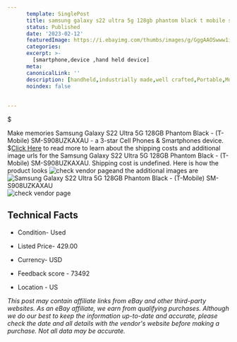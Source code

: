 ```yaml
---
      template: SinglePost
      title: samsung galaxy s22 ultra 5g 128gb phantom black t mobile sm s908uzkaxau
      status: Published
      date: '2023-02-12'
      featuredImage: https://i.ebayimg.com/thumbs/images/g/GggAAOSwww1io6oo/s-l225.jpg
      categories: 
      excerpt: >-
        [smartphone,device ,hand held device]
      meta:
      canonicalLink: ''
      description: [handheld,industrially made,well crafted,Portable,Mobile,Compact,Convenient,Lightweight,Maneuverable,Man-portable,Miniature,Carriable,Hand-held,Light,Holdable,Transportable,Mobile device,Pocket-sized,On-the-go,Wireless,Cordless,Compact size,Convenient size, smartphone,device ,hand held device]
      noindex: false
      
        
---
```

$

Make memories Samsung Galaxy S22 Ultra 5G 128GB Phantom Black - (T-Mobile) SM-S908UZKAXAU - a 3-star Cell Phones & Smartphones device.
$[Click Here](https://www.ebay.com/itm/385391667827?hash=item59bb222a73%3Ag%3AGggAAOSwww1io6oo&mkevt=1&mkcid=1&mkrid=711-53200-19255-0&campid=%253CePNCampaignId%253E&customid=%253CreferenceId%253E&toolid=10049) to read more to learn about the shipping costs and additional image urls for the Samsung Galaxy S22 Ultra 5G 128GB Phantom Black - (T-Mobile) SM-S908UZKAXAU. Shipping cost is undefined. Here is how the product looks ![check vendor page](https://i.ebayimg.com/thumbs/images/g/GggAAOSwww1io6oo/s-l225.jpg)and the additional images are![Samsung Galaxy S22 Ultra 5G 128GB Phantom Black - (T-Mobile) SM-S908UZKAXAU](https://i.ebayimg.com/images/g/GggAAOSwww1io6oo/s-l960.jpg)![check vendor page](https://origin-galleryplus.ebayimg.com/ws/web/385391667827_2_0_1/225x225.jpg)



 ## Technical Facts 



     
      

 - Condition- Used 


      

 - Listed Price- 429.00 


      

 - Currency- USD 


      

 - Feedback score - 73492 


      

 - Location - US 


      
      

 *_This post may contain affiliate links from eBay and other third-party websites. As an eBay affiliate, we earn from qualifying purchases. Although we do our best to keep the information up-to-date and accurate, please check the date and all details with the vendor's website before making a purchase. Not all data may be accurate._*






